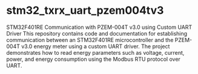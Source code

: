 # stm32_txrx_uart_pzem004tv3
STM32F401RE Communication with PZEM-004T v3.0 using Custom UART Driver
This repository contains code and documentation for establishing communication between an STM32F401RE microcontroller and the PZEM-004T v3.0 energy meter using a custom UART driver. The project demonstrates how to read energy parameters such as voltage, current, power, and energy consumption using the Modbus RTU protocol over UART.

